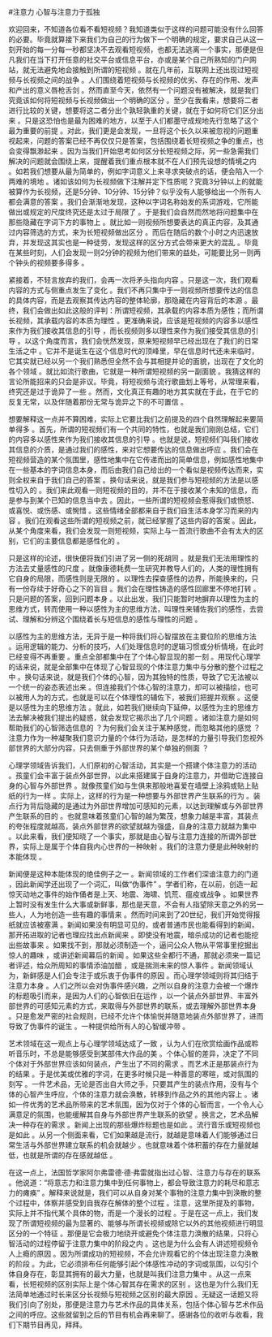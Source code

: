 #注意力 心智与注意力于孤独

欢迎回来，不知道各位看不看短视频？我知道类似于这样的问题可能没有什么回答的必要。毕竟就算接下来我们为自己的行为做下一个明确的规定，要求自己从这一刻开始的每一分每一秒都坚决不去观看短视频，也都无法逃离一个事实，那便是但凡我们在当下打开任意的社交平台或信息平台，亦或是某个自己所熟知的门户网站，就无法避免地会接触到所谓的短视频 。就在几年前，互联网上还出现过短视频与长视频之间的战争 。人们围绕着短视频与长视频的优劣、存在的作用、发声和产出的意义唇枪舌剑 。然而直至今天，依然有一个问题没有被解决，就是我们究竟该如何将短视频与长视频做出一个明确的区分 。至少在我看来，想要将二者进行比较的关键，想要将这二者分出个孰轻孰重的关键，就在于如何将它们区分出来 。只是这恐怕也是最为困难的地方，以至于人们都墨守成规地先行忽略了这个最为重要的前提 。对此，我们更是会发现，一旦将这个长久以来被忽视的问题重视起来，问题的答案已经不再仅仅只是答案，包括围绕着长短视频之争的重点，也会变得飘渺起来 。因为当我们开始思考如何区分长短视频之际，另一些急需我们解决的问题就会围绕上来，提醒着我们重点根本就不在人们预先设想的情境之内 。如若我们想要从最为简单的，例如字词意义上来寻求突破点的话，便会陷入一个两难的境地 。诸如该如何为长视频做下注解并定下性质呢？究竟3分钟以上的就能被算作为长视频，还是5分钟、10分钟、15分钟？似乎没有人能够给出一个所有人都会满意的答案 。我们会渐渐地发现，这种以字词名称始发的系词游戏，它所能做出或规定的尺度终究还是太过于局限了 。于是我们会自然而然地将问题集中在那些隐藏在字词下方的事物上 。就比如一则视频所想要表达的真正内容，及其通过内容筛选的方式，来为长短视频做出区分 。而后在随后的数个小时之内迅速放弃，并发现这其实也是一种徒劳，发现这样的区分方式会带来更大的混乱 。毕竟在某些时刻，人们会发现一则2分钟的视频为他们带来的益处，可能要比另一则两个钟头的视频要多得多 。

紧接着，不轻言放弃的我们，会再一次将矛头指向内容 。只是这一次，我们观看内容的方式与侧重点发生了变化 。我们不再只集中于一则视频所想要传达的信息的具体内容，而是去观察其传达内容的整体轮廓，那隐藏在内容背后的本源 。最终，我们会做出如此这般的评判：所谓短视频，其承载的内容本质为感性；而所谓长视频，其承载内容的本质为理性 。更准确来说，应该是短视频的内容多以感性来作为我们接收其信息的引导 ，而长视频则多以理性来作为我们接受其信息的引导 。以这个角度而言，我们会恍然发现，原来短视频早已经出现在了我们的日常生活之中 。它并不是诞生在这个信息时代的顶峰里，早在信息时代还未来临时，它其实就已经以另一个我们熟悉但全然不会与其相提并论的面貌，出现在了文化的各个领域 。就比如流行歌曲，它就是一种所谓短视频的另一副面貌 。我猜这样的言论所能招来的只会是非议。毕竟，将短视频与流行歌曲划上等号，从常理来看，终究还是过于诡异了一些 。然而，文化真正有趣的地方其实就在于此，在于它的反复无常，以及伴随着那份无常与诡异之下的不可置信 。

想要解释这一点并不算困难，实际上它要比我们之前提及的四个自然理解起来要简单得多 。首先，所谓的短视频们有一个共同的特性，也就是我们刚刚总结，它们的内容多以感性来作为我们接收其信息的引导 。也就是说，短视频们叫我们接收其信息的介质，是通过我们的感性，来对它想要传达的信息做出呼应 。我们会在短视频营造的某个氛围里，感性地集中在它传递而出的简单信息，例如感性地集中在一些基本的字词信息本身，而后由我们自己给出的一个看似是视频传达而来，实则全权来自于我们自己的答案 。换句话来说，就是我们参与短视频的方法是以感性切入的 。我们来此观看一则短视频的目的，并不在于接收某个未知的信息，而是参与到某个已知的信息当中去 。因此，一些所谓的短视频会惹得我们或愤怒、或喜悦、或伤感、或惋惜 。这些情绪全部都来自于我们自生活本身学习而来的内容 。我们在观看这些所谓的短视频之前，就已经掌握了这些内容的答案 。因此，从某个角度来看，我们会发现一则短视频，实际上与一首流行歌曲不会有太大的区别，它们的主要信息都是感性化的 。

只是这样的论述，很快便将我们引进了另一侧的死胡同 。就是我们无法用理性的方法去丈量感性的尺度 。就像康德耗费一生研究并教导人们的，人类的理性拥有它自身的局限，而感性则是无限的 。以理性去探查感性的边界，所能换来的，只有一份存续于好奇心之下的盲目 。我们会在理性铸造的感性回廊里不停地打转 。只是问题的答案，回到问题本身 。以此出发，我们只能暂时地摒弃以理性为主的思维方式，转而使用一种以感性为主的思维方法，叫理性来辅佐我们的感性，去尝试、理解和分辨这个围绕着长与短信息的感性与理性的问题 。

以感性为主的思维方法，无异于是一种将我们将心智摆放在主要位阶的思维方法 。运用逻辑的能力、分析的技巧，人们处理信息时的逻辑习惯或分析情境，在此时已经变得不再重要 。重点全部都集中在了个体心智显现的那一刻 。用现代心理学的话来说，就是全部集中在体现了心智显现的个体注意力集中与分散的整个过程之中 。换句话来说，就是我们个体的心智，因为其独特的性质，导致了它无法被以一个统一的姿态表述出来 。但连接我们个体心智的注意力，却可以被描绘，也可以被用人为的方式，也就是可以在个体理性的辅佐下，被我们把握并观察 。这便是以感性为主的思维方法 。就此，如若我们继续向下延伸，以感性为主的思维方法去解决被我们提出的疑惑，就会发现它揭示出了几个问题 。诸如注意力是如何帮助我们的心智筛选信息的 ？为何我们会关注于某种感觉，而忽略其他的感觉 ？注意力作为一种凝聚我们意识力量的个体行为活动，是怎样的力量引导我们忽视外部世界的大部分内容，只去侧重于外部世界的某个单独的侧面 ？

心理学领域告诉我们，人们原初的心智活动，其实是一个搭建个体注意力的活动 。孩童们会丰富于装点外部世界，以此来搭建属于自身的注意力，并借助它连接自身的心智与外部世界 。就像孩童们如与生俱来那般地喜爱在墙壁上涂鸦或贴上贴纸的行为一样 。实际上，这样的行为是一种想要与外部世界产生联系的行为 。装点行为背后隐藏的是通过为外部世界增加可感知的元素，以达到理解或与外部世界产生联系的目的 。也就意味着孩童们心智的越为繁茂，想象力越是丰富，其装点的夸张程度就越高，装点外部世界的欲望就越为强盛，自身的注意力就越为集中 。以此来看，我们便知晓了一个事实，那就是由心智与注意力连接的所谓外部世界，实际上是属于个体自我内心世界的一种映射 。我们的注意力便是此种映射的本能体现 。

新闻便是这种本能体现的绝佳例子之一 。新闻领域的工作者们深谙注意力的门道 ，因此新闻学还出现了一个词汇，叫做“伪事件” 。学者们称，在以前，创造一起惊天动地之事件的始作俑者是上天、地震、海啸、饥荒、瘟疫或战争 。如果世界上暂时没有发生什么大事或新鲜事，那也是天意，不会有人指望除天意之外的另一些人，人为地创造一些有趣的事情来 。然而时间来到了20世纪，我们开始觉得报纸就应该被塞满 。新闻如果没有明显可见的，或者普通市民也能看得到的新闻，那开拓进取的记者也理应找出点新闻来 。即使没有地震，暗杀成功的记者也能挖出些故事来 。如果找不到，那就必须制造一个，逼问公众人物从平常事里挖掘出惊人的趣味 ，或讲述新闻幕后的新闻 。如果这些全都行不通，那就必须来一篇记者评述，给众所周知的事情添油加醋 ，或是揣测未来的惊人事件 。新闻领域认为，新鲜感是人们会专注于或乐衷于伪事件的原因 。而心理学领域则将其归结于注意力本身 。人们之所以会对伪事件感兴趣，之所以自身的注意力会被一个爆炸的标题吸引而来，是因为人们的心智依旧在运作 ，以一个装点外部世界、丰富外部世界的可感知元素的方式，来取得与外部世界的联系，或去理解外部世界本身 。只是愈发严密的社会规则，已经不允许个体愉悦并随意地装点外部世界了，进而导致了伪事件的诞生 。一种提供给所有人的心智缓冲带 。

艺术领域在这一观点上与心理学领域达成了一致 ，认为人们在欣赏绘画作品或聆听音乐时，不总是能够感受到某部伟大作品的美 。个体心智的差异，决定了不同个体对于外部世界应该如何装点，产生出了不同的需求 。而艺术正是那装点行为的结果 。于是优美或优雅的字词，在更多时候只是一种善意的寒暄，或对氛围的刻写 。一件艺术品，无论是否出自大师之手，只要其产生的装点作用，没有与个体的心智产生呼应，个体的注意力就会涣散，转移到作品之外的其他内容上 。诸如一件优秀的艺术品所带来的艺术氛围，因为仅对于个体的心智而言，一个令人心满意足的氛围，也能缓解其自身与外部世界产生联系的欲望 。换言之，艺术品解决一种存在的需求 。新闻上出现的那些爆炸标题也是如此 。流行音乐或短视频也是如此 。从另一个侧面来看，它们如果越是流行，就越是意味着人们能够通过日常生活与外部世界建立联系的机会就越少 。也就意味着个体积蓄的存在力量就越低，也就是所谓的存在感就越低 。

在这一点上，法国哲学家阿尔弗雷德·德·弗雷就指出过心智、注意力与存在的联系 。他说道：“将意志力和注意力集中到任何事物上，都会导致注意力的耗尽和意志力的瘫痪” 。解释来说就是，我们可以从自身对某个事物的注意力集中到涣散的整个过程中，体察并感受到自我存在解体的整个过程 。注意，这里所提及的事物，实际上并不指代某个具体的物，而是一个漫长的过程 。于是在这一点上，我们发现了所谓短视频的最为显著的、能够与所谓长视频或除它以外的其他视频进行明显区分的一个特征 。那便是它会极力地绕开或避免个体注意力涣散的结果，只将心智活动的过程停留于注意力集中的阶段之内 。这也是为什么会有人讲述短视频令人上瘾的原因 。因为所谓成功的短视频，不会允许观看它的个体出现注意力涣散的阶段 。为此，它必须排布任何能够引起个体感性冲动的字词或氛围，以勾引个体自身存在，彰显其拥有的最大力量，也就是叫我们注意力集中 。从这一点来看，长短视频的区别实际上是个体心智其存在需求的区别 。这也是为什么我们无法简单地通过时长来区分长视频与短视频之区别的最大原因 。无疑这一话题又将我们引向了别处，那便是注意力与艺术作品的具体关系，包括个体心智与艺术作品之间的呼应。这些就留到之后的节目有机会再来聊了。感谢各位的收听与收看，我们下期节目再见，拜拜。

